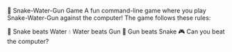 🐍 Snake-Water-Gun Game
A fun command-line game where you play Snake-Water-Gun against the computer! The game follows these rules:

🐍 Snake beats Water
💧 Water beats Gun
🔫 Gun beats Snake
🎮 Can you beat the computer?